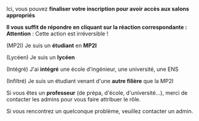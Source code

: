 Ici, vous pouvez **finaliser votre inscription pour avoir accès aux salons appropriés**

**Il vous suffit de répondre en cliquant sur la réaction correspondante :**
__Attention__ : Cette action est irréversible !

(MP2I) Je suis un **étudiant** en **MP2I**

(Lycéen) Je suis un **lycéen**

(Intégré) J'ai **intégré** une école d'ingénieur, une université, une ENS

(Infiltré) Je suis un étudiant venant d'une **autre filière** que la MP2I

Si vous êtes un **professeur** (de prépa, d'école, d'université...),
merci de contacter les admins pour vous faire attribuer le rôle.

Si vous rencontrez un quelconque problème, veuillez contacter un admin.
